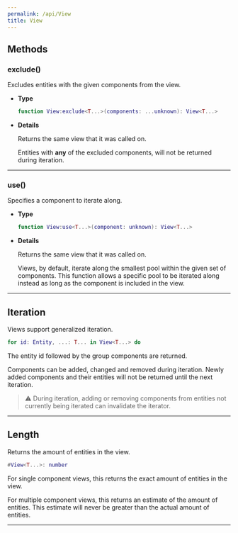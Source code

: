 ```yaml
---
permalink: /api/View
title: View
---
```


## Methods

### exclude()

Excludes entities with the given components from the view.

- **Type**

    ```lua
    function View:exclude<T...>(components: ...unknown): View<T...>
    ```

- **Details**

    Returns the same view that it was called on.

    Entities with **any** of the excluded components, will not be returned during iteration.

---

### use()

Specifies a component to iterate along.

- **Type**

    ```lua
    function View:use<T...>(component: unknown): View<T...>
    ```

- **Details**

    Returns the same view that it was called on.

    Views, by default, iterate along the smallest pool within the given set of components. This function allows a specific pool to be iterated along instead as long as the component is included in the view.

---

## Iteration

Views support generalized iteration.

```lua
for id: Entity, ...: T... in View<T...> do
```

The entity id followed by the group components are returned.

Components can be added, changed and removed during iteration. Newly added components and their entities will not be returned until the next iteration.

> ⚠️ During iteration, adding or removing components from entities not currently being iterated can invalidate the iterator.

---

## Length

Returns the amount of entities in the view.

```lua
#View<T...>: number
```

For single component views, this returns the exact amount of entities in the view.

For multiple component views, this returns an estimate of the amount of entities.
This estimate will never be greater than the actual amount of entities.

---
